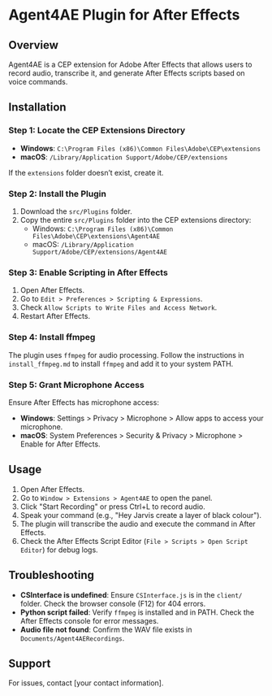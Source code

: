 # Agent4AE Plugin for After Effects

## Overview
Agent4AE is a CEP extension for Adobe After Effects that allows users to record audio, transcribe it, and generate After Effects scripts based on voice commands.

## Installation

### Step 1: Locate the CEP Extensions Directory
- **Windows**: `C:\Program Files (x86)\Common Files\Adobe\CEP\extensions`
- **macOS**: `/Library/Application Support/Adobe/CEP/extensions`

If the `extensions` folder doesn’t exist, create it.

### Step 2: Install the Plugin
1. Download the `src/Plugins` folder.
2. Copy the entire `src/Plugins` folder into the CEP extensions directory:
   - Windows: `C:\Program Files (x86)\Common Files\Adobe\CEP\extensions\Agent4AE`
   - macOS: `/Library/Application Support/Adobe/CEP/extensions/Agent4AE`

### Step 3: Enable Scripting in After Effects
1. Open After Effects.
2. Go to `Edit > Preferences > Scripting & Expressions`.
3. Check `Allow Scripts to Write Files and Access Network`.
4. Restart After Effects.

### Step 4: Install ffmpeg
The plugin uses `ffmpeg` for audio processing. Follow the instructions in `install_ffmpeg.md` to install `ffmpeg` and add it to your system PATH.

### Step 5: Grant Microphone Access
Ensure After Effects has microphone access:
- **Windows**: Settings > Privacy > Microphone > Allow apps to access your microphone.
- **macOS**: System Preferences > Security & Privacy > Microphone > Enable for After Effects.

## Usage
1. Open After Effects.
2. Go to `Window > Extensions > Agent4AE` to open the panel.
3. Click "Start Recording" or press Ctrl+L to record audio.
4. Speak your command (e.g., "Hey Jarvis create a layer of black colour").
5. The plugin will transcribe the audio and execute the command in After Effects.
6. Check the After Effects Script Editor (`File > Scripts > Open Script Editor`) for debug logs.

## Troubleshooting
- **CSInterface is undefined**: Ensure `CSInterface.js` is in the `client/` folder. Check the browser console (F12) for 404 errors.
- **Python script failed**: Verify `ffmpeg` is installed and in PATH. Check the After Effects console for error messages.
- **Audio file not found**: Confirm the WAV file exists in `Documents/Agent4AERecordings`.

## Support
For issues, contact [your contact information].